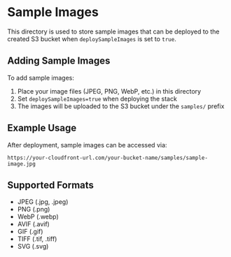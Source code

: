 # Sample Images

This directory is used to store sample images that can be deployed to the created S3 bucket when `deploySampleImages` is set to `true`.

## Adding Sample Images

To add sample images:
1. Place your image files (JPEG, PNG, WebP, etc.) in this directory
2. Set `deploySampleImages=true` when deploying the stack
3. The images will be uploaded to the S3 bucket under the `samples/` prefix

## Example Usage

After deployment, sample images can be accessed via:
```
https://your-cloudfront-url.com/your-bucket-name/samples/sample-image.jpg
```

## Supported Formats

- JPEG (.jpg, .jpeg)
- PNG (.png)
- WebP (.webp)
- AVIF (.avif)
- GIF (.gif)
- TIFF (.tif, .tiff)
- SVG (.svg)
